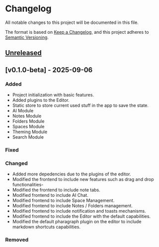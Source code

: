 # Changelog

All notable changes to this project will be documented in this file.

The format is based on [Keep a Changelog](https://keepachangelog.com/en/1.1.0/),
and this project adheres to [Semantic Versioning](https://semver.org/spec/v2.0.0.html).

## [Unreleased]

## [v0.1.0-beta] - 2025-09-06

### Added
- Project initialization with basic features.
- Added plugins to the Editor.
- Static store to store current used stuff in the app to save the state.
- AI Module
- Notes Module
- Folders Module
- Spaces Module
- Theming Module
- Search Module

### Fixed

### Changed
- Added more depedencies due to the plugins of the editor.
- Modified the frontend to include new features such as drag and drop functionalities-
- Modified the frontend to include note tabs.
- Modified frontend to include AI Chat.
- Modified frontend to include Space Management.
- Modified frontend to include Notes / Folders management.
- Modified frontend to include notification and toasts mechanisms.
- Modified frontend to include the Editor with the default capabilities.
- Modified the default pharagraph plugin on the editor to include markdown shortcuts capabilities.

### Removed


[unreleased]: https://github.com/glitchedslimy/Merino
[0.1.0-beta]: https://github.com/glitchedslimy/Merino/releases/tag/v0.1.0-beta